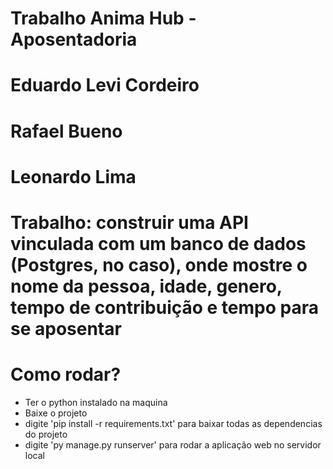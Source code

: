 # Trabalho Anima Hub - Aposentadoria


# Eduardo Levi Cordeiro
# Rafael Bueno
# Leonardo Lima




# Trabalho: construir uma API vinculada com um banco de dados (Postgres, no caso), onde mostre o nome da pessoa, idade, genero, tempo de contribuição e tempo para se aposentar


# Como rodar? 
  - Ter o python instalado na maquina
  - Baixe o projeto
  - digite 'pip install -r requirements.txt' para baixar todas as dependencias do projeto
  - digite 'py manage.py runserver' para rodar a aplicação web no servidor local
  

